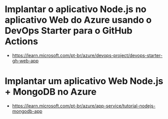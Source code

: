 # Implantar o aplicativo Node.js no aplicativo Web do Azure usando o DevOps Starter para o GitHub Actions
- https://learn.microsoft.com/pt-br/azure/devops-project/devops-starter-gh-web-app
# Implantar um aplicativo Web Node.js + MongoDB no Azure
- https://learn.microsoft.com/pt-br/azure/app-service/tutorial-nodejs-mongodb-app
